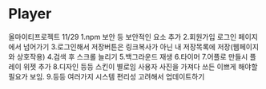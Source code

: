 # Player
올마이티프로젝트
11/29
1.npm 보안 등 보안적인 요소 추가
2.회원가입 로그인 페이지에서 넘어가기
3.로그인해서 저장버튼은 링크복사가 아닌 내 저장목록에 저장(웹페이지와 상호작용)
4.검색 후 스크롤 늘리기
5.백그라운드 재생
6.타이머
7.어플로 만들시 플레이 위젯 추가
8.디자인 등등 스킨이 별로임 사용자 사진을 가져다 쓰든 이쁘게 해야할 필요가 보임.
9.등등 여러가지 시스템 편리성 고려해서 업데이트하기
